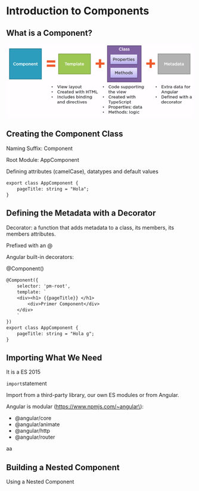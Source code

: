 # Introduction to Components

## What is a Component?

![](/assets/22import.png)

## Creating the Component Class

Naming Suffix: Component

Root Module: AppComponent

Defining attributes \(camelCase\), datatypes and default values

```
export class AppComponent {
    pageTitle: string = "Hola";
}
```

## Defining the Metadata with a Decorator

Decorator: a function that adds metadata to a class, its members, its members attributes.

Prefixed with an @

Angular built-in decorators:

@Component\(\)

    @Component({
        selector: 'pm-root',
        template: `
        <div><h1> {{pageTitle}} </h1>
            <div>Primer Component</div>
        </div>
        `
    })
    export class AppComponent {
        pageTitle: string = "Hola g";
    }

## Importing What We Need

It is a ES 2015

`import`statement

Import from a third-party library, our own ES modules or from Angular.

Angular is modular \(https://www.npmjs.com/~angular\):

* @angular/core
* @angular/animate
* @angular/http
* @angular/router

aa

## Building a Nested Component

Using a Nested Component

